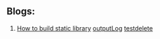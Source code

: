 ## Blogs:
1. [How to build static library](https://ziyochiro.github.io/2019/12/06/How-to-build-a-static-library/)
[outputLog](https://github.com/ZIYOCHIRO/Blogs/tree/master/outputLog)
[testdelete](https://github.com/ZIYOCHIRO/Blogs/tree/master/testdelete)
